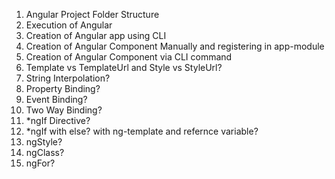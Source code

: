 1. Angular Project Folder Structure
2. Execution of Angular
3. Creation of Angular app using CLI
4. Creation of Angular Component Manually and registering in app-module
5. Creation of Angular Component via CLI command
6. Template vs TemplateUrl and Style vs StyleUrl?
7. String Interpolation?
8. Property Binding?
9. Event Binding?
10. Two Way Binding?
11. *ngIf Directive?
12. *ngIf with else? with ng-template and refernce variable?
13. ngStyle?
14. ngClass?
15. ngFor?

